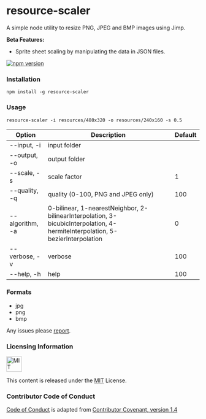 # resource-scaler
A simple node utility to resize PNG, JPEG and BMP images using Jimp.

**Beta Features:**

- Sprite sheet scaling by manipulating the data in JSON files.

[![npm version](https://badge.fury.io/js/resource-scaler.svg)](https://badge.fury.io/js/resource-scaler)

### Installation

`npm install -g resource-scaler`

### Usage

`resource-scaler -i resources/480x320 -o resources/240x160 -s 0.5`

| Option          | Description                         | Default  |
|-----------------|-------------------------------------|----------|
| --input, -i     | input folder                        |          |
| --output, -o    | output folder                       |          |
| --scale, -s     | scale factor                        |     1    |
| --quality, -q   | quality (0-100, PNG and JPEG only)  |    100   |
| --algorithm, -a | 0-bilinear, 1-nearestNeighbor, 2-bilinearInterpolation, 3-bicubicInterpolation, 4-hermiteInterpolation, 5-bezierInterpolation  |    0   |
| --verbose, -v   | verbose                             |    100   |
| --help, -h      | help                                |    100   |

### Formats

- jpg
- png
- bmp

Any issues please [report](https://github.com/adireddy/resource-scaler/issues/new).

### Licensing Information

<a rel="license" href="http://opensource.org/licenses/MIT">
<img alt="MIT license" height="40" src="http://upload.wikimedia.org/wikipedia/commons/c/c3/License_icon-mit.svg" /></a>

This content is released under the [MIT](http://opensource.org/licenses/MIT) License.

### Contributor Code of Conduct

[Code of Conduct](https://github.com/CoralineAda/contributor_covenant) is adapted from [Contributor Covenant, version 1.4](http://contributor-covenant.org/version/1/4/)
